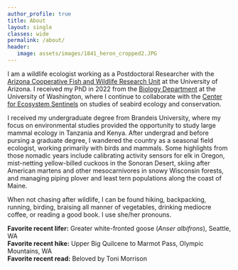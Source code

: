 ```yaml
---
author_profile: true
title: About
layout: single
classes: wide
permalink: /about/
header:
   image: assets/images/1841_heron_cropped2.JPG
---
```


I am a wildlife ecologist working as a Postdoctoral Researcher with the [Arizona Cooperative Fish and Wildlife Research Unit](https://www1.usgs.gov/coopunits/unit/Arizona) at the University of Arizona. I received my PhD in 2022 from the [Biology Department](https://www.biology.washington.edu/) at the University of Washington, where I continue to collaborate with the [Center for Ecosystem Sentinels](https://ecosystemsentinels.org/) on studies of seabird ecology and conservation.

I received my undergraduate degree from Brandeis University, where my focus on environmental studies provided the opportunity to study large mammal ecology in Tanzania and Kenya. After undergrad and before pursing a graduate degree, I wandered the country as a seasonal field ecologist, working primarily with birds and mammals. Some highlights from those nomadic years include calibrating activity sensors for elk in Oregon, mist-netting yellow-billed cuckoos in the Sonoran Desert, skiing after American martens and other mesocarnivores in snowy Wisconsin forests, and managing piping plover and least tern populations along the coast of Maine.

When not chasing after wildlife, I can be found hiking, backpacking, running, birding, braising all manner of vegetables, drinking mediocre coffee, or reading a good book. I use she/her pronouns.


<!--I am a PhD Candidate and NSF Graduate Research Fellow in the [Biology Department](https://www.biology.washington.edu/) at the University of Washington, studying seabird ecology and conservation with the [Center for Ecosystem Sentinels](https://ecosystemsentinels.org/). I graduated from Brandeis University with bachelor’s degrees in environmental studies and theater arts. My focus on wildlife ecology and conservation as an undergraduate provided the opportunity to study large mammal ecology in Tanzania and Kenya. After graduating and before landing at the University of Washington, I wandered the country as a seasonal field ecologist, working primarily with birds and mammals. Some highlights from those nomadic years include calibrating activity sensors for elk in Oregon, mist-netting yellow-billed cuckoos in the Sonoran Desert, skiing after American martens and other mesocarnivores in snowy Wisconsin forests, and managing piping plover and least tern populations along the coast of Maine. When not chasing after wildlife, I can be found hiking, backpacking, running, birding, braising all manner of vegetables, drinking mediocre coffee, or reading a good book. I use she/her pronouns.-->

__Favorite recent lifer:__ Greater white-fronted goose (_Anser albifrons_), Seattle, WA <br>
__Favorite recent hike:__ Upper Big Quilcene to Marmot Pass, Olympic Mountains, WA <br>
__Favorite recent read:__ Beloved by Toni Morrison <br>
<br>
